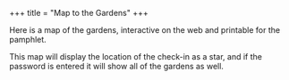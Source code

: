 +++
title = "Map to the Gardens"
+++

Here is a map of the gardens, interactive on the web and printable for the pamphlet.

This map will display the location of the check-in as a star, and if the password is entered it will show all of the gardens as well.